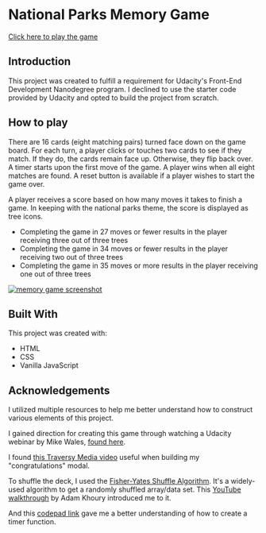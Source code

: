 # National Parks Memory Game
[Click here to play the game](https://mattdahlseid.github.io/national-parks-memory-game/)

## Introduction
This project was created to fulfill a requirement for Udacity's Front-End Development Nanodegree program. I declined to use the starter code provided by Udacity and opted to build the project from scratch. 

## How to play
There are 16 cards (eight matching pairs) turned face down on the game board. For each turn, a player clicks or touches two cards to see if they match. If they do, the cards remain face up. Otherwise, they flip back over. A timer starts upon the first move of the game. A player wins when all eight matches are found. A reset button is available if a player wishes to start the game over.

A player receives a score based on how many moves it takes to finish a game. In keeping with the national parks theme, the score is displayed as tree icons.
* Completing the game in 27 moves or fewer results in the player receiving three out of three trees
* Completing the game in 34 moves or fewer results in the player receiving two out of three trees
* Completing the game in 35 moves or more results in the player receiving one out of three trees

<a href="https://ibb.co/njUiOJ"><img src="https://preview.ibb.co/gpXRcd/np_mg_snip.png" alt="memory game screenshot" border="0"></a>

## Built With
This project was created with:
* HTML
* CSS 
* Vanilla JavaScript

## Acknowledgements
I utilized multiple resources to help me better understand how to construct various elements of this project.

I gained direction for creating this game through watching a Udacity webinar by Mike Wales, [found here](https://www.youtube.com/watch?v=_rUH-sEs68Y).

I found [this Traversy Media video](https://www.youtube.com/watch?v=6ophW7Ask_0) useful when building my "congratulations" modal.

To shuffle the deck, I used the [Fisher-Yates Shuffle Algorithm](https://bost.ocks.org/mike/shuffle/). It's a widely-used algorithm to get a randomly shuffled array/data set. This [YouTube walkthrough](https://www.youtube.com/watch?v=tLxBwSL3lPQ&feature=youtu.be) by Adam Khoury introduced me to it. 

And this [codepad link](https://codepad.co/snippet/YMYUDYgr) gave me a better understanding of how to create a timer function.
